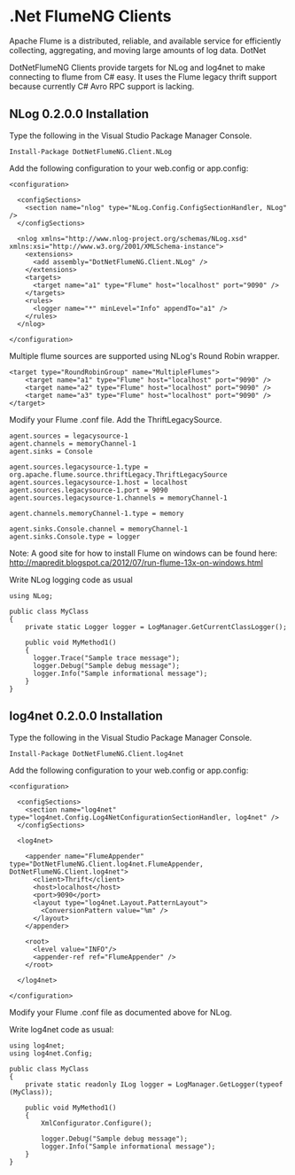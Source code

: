 # .Net FlumeNG Clients

Apache Flume is a distributed, reliable, and available service for efficiently collecting, aggregating, and moving large amounts of log data. DotNet

DotNetFlumeNG Clients provide targets for NLog and log4net to make connecting to flume from C# easy. It uses the Flume legacy thrift support because currently C# Avro RPC support is lacking.

## NLog 0.2.0.0 Installation

Type the following in the Visual Studio Package Manager Console.  

```
Install-Package DotNetFlumeNG.Client.NLog
```

Add the following configuration to your web.config or app.config:

```
<configuration>
  
  <configSections>
    <section name="nlog" type="NLog.Config.ConfigSectionHandler, NLog" />
  </configSections>

  <nlog xmlns="http://www.nlog-project.org/schemas/NLog.xsd" xmlns:xsi="http://www.w3.org/2001/XMLSchema-instance">
    <extensions>
      <add assembly="DotNetFlumeNG.Client.NLog" />
    </extensions>
    <targets>
      <target name="a1" type="Flume" host="localhost" port="9090" />
    </targets>
    <rules>
      <logger name="*" minLevel="Info" appendTo="a1" />
    </rules>
  </nlog>

</configuration>
```

Multiple flume sources are supported using NLog's Round Robin wrapper.
```
<target type="RoundRobinGroup" name="MultipleFlumes">
    <target name="a1" type="Flume" host="localhost" port="9090" />
    <target name="a2" type="Flume" host="localhost" port="9090" />
    <target name="a3" type="Flume" host="localhost" port="9090" />
</target>
```

Modify your Flume .conf file. Add the ThriftLegacySource.  

```
agent.sources = legacysource-1
agent.channels = memoryChannel-1
agent.sinks = Console

agent.sources.legacysource-1.type = org.apache.flume.source.thriftLegacy.ThriftLegacySource
agent.sources.legacysource-1.host = localhost
agent.sources.legacysource-1.port = 9090
agent.sources.legacysource-1.channels = memoryChannel-1

agent.channels.memoryChannel-1.type = memory

agent.sinks.Console.channel = memoryChannel-1
agent.sinks.Console.type = logger
```
Note: A good site for how to install Flume on windows can be found here: 
http://mapredit.blogspot.ca/2012/07/run-flume-13x-on-windows.html  

Write NLog logging code as usual  

```
using NLog;
 
public class MyClass
{
	private static Logger logger = LogManager.GetCurrentClassLogger();
 
	public void MyMethod1()
	{
      logger.Trace("Sample trace message");
      logger.Debug("Sample debug message");
      logger.Info("Sample informational message");
	}
}
```

## log4net 0.2.0.0 Installation

Type the following in the Visual Studio Package Manager Console.  

```
Install-Package DotNetFlumeNG.Client.log4net
```

Add the following configuration to your web.config or app.config:

```
<configuration>

  <configSections>
    <section name="log4net" type="log4net.Config.Log4NetConfigurationSectionHandler, log4net" />
  </configSections>
    
  <log4net>
    
    <appender name="FlumeAppender" type="DotNetFlumeNG.Client.log4net.FlumeAppender, DotNetFlumeNG.Client.log4net">
      <client>Thrift</client>
      <host>localhost</host>
      <port>9090</port>
      <layout type="log4net.Layout.PatternLayout">
        <ConversionPattern value="%m" />
      </layout>
    </appender>
    
    <root>
      <level value="INFO"/>
      <appender-ref ref="FlumeAppender" />
    </root>
  
  </log4net>

</configuration>
```

Modify your Flume .conf file as documented above for NLog.

Write log4net code as usual:

```
using log4net;
using log4net.Config;
 
public class MyClass
{
	private static readonly ILog logger = LogManager.GetLogger(typeof (MyClass));
 
	public void MyMethod1()
	{
        XmlConfigurator.Configure();

        logger.Debug("Sample debug message");
        logger.Info("Sample informational message");
	}
}
```